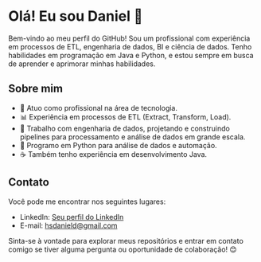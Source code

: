 # Olá! Eu sou Daniel 👋

Bem-vindo ao meu perfil do GitHub! Sou um profissional com experiência em processos de ETL, engenharia de dados, BI e ciência de dados. Tenho habilidades em programação em Java e Python, e estou sempre em busca de aprender e aprimorar minhas habilidades.

## Sobre mim

- 💼 Atuo como profissional na área de tecnologia.
- 📊 Experiência em processos de ETL (Extract, Transform, Load).
- 🔧 Trabalho com engenharia de dados, projetando e construindo pipelines para processamento e análise de dados em grande escala.
- 🐍 Programo em Python para análise de dados e automação.
- ☕ Também tenho experiência em desenvolvimento Java.

## Contato

Você pode me encontrar nos seguintes lugares:

- LinkedIn: [Seu perfil do LinkedIn](https://www.linkedin.com/in/daniel-henrique-da-silva/)
- E-mail: hsdanield@gmail.com

Sinta-se à vontade para explorar meus repositórios e entrar em contato comigo se tiver alguma pergunta ou oportunidade de colaboração! 😊
